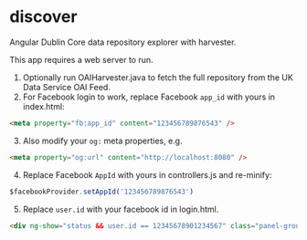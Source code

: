 # discover
Angular Dublin Core data repository explorer with harvester.

This app requires a web server to run.

1. Optionally run OAIHarvester.java to fetch the full repository from the UK Data Service OAI Feed.
2. For Facebook login to work, replace Facebook ```app_id``` with yours in index.html:

  ```html
  <meta property="fb:app_id" content="123456789876543" />
  ```

3. Also modify your ```og:``` meta properties, e.g.

  ```html
  <meta property="og:url" content="http://localhost:8080" />
  ```

4. Replace Facebook ```AppId``` with yours in controllers.js and re-minify:

  ```javascript
  $facebookProvider.setAppId('123456789876543')
  ``` 

5. Replace ```user.id``` with your facebook id in login.html.

  ```html
 <div ng-show="status && user.id == 12345678901234567" class="panel-group">
   ``` 
